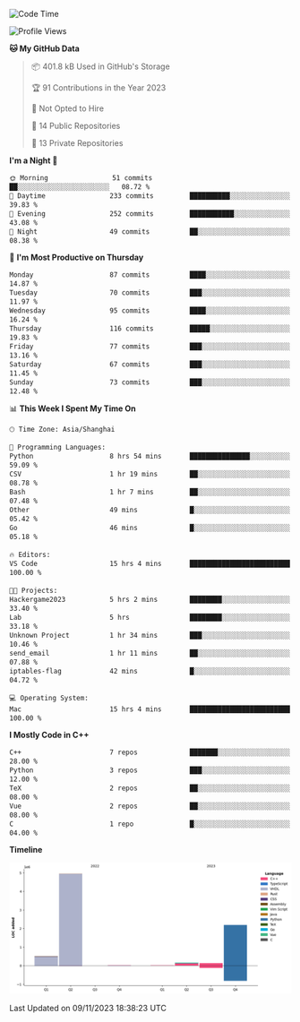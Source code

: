 <!--START_SECTION:waka-->
![Code Time](http://img.shields.io/badge/Code%20Time-277%20hrs%2035%20mins-blue)

![Profile Views](http://img.shields.io/badge/Profile%20Views-1-blue)

**🐱 My GitHub Data** 

> 📦 401.8 kB Used in GitHub's Storage 
 > 
> 🏆 91 Contributions in the Year 2023
 > 
> 🚫 Not Opted to Hire
 > 
> 📜 14 Public Repositories 
 > 
> 🔑 13 Private Repositories 
 > 
**I'm a Night 🦉** 

```text
🌞 Morning                51 commits          ██░░░░░░░░░░░░░░░░░░░░░░░   08.72 % 
🌆 Daytime                233 commits         ██████████░░░░░░░░░░░░░░░   39.83 % 
🌃 Evening                252 commits         ███████████░░░░░░░░░░░░░░   43.08 % 
🌙 Night                  49 commits          ██░░░░░░░░░░░░░░░░░░░░░░░   08.38 % 
```
📅 **I'm Most Productive on Thursday** 

```text
Monday                   87 commits          ████░░░░░░░░░░░░░░░░░░░░░   14.87 % 
Tuesday                  70 commits          ███░░░░░░░░░░░░░░░░░░░░░░   11.97 % 
Wednesday                95 commits          ████░░░░░░░░░░░░░░░░░░░░░   16.24 % 
Thursday                 116 commits         █████░░░░░░░░░░░░░░░░░░░░   19.83 % 
Friday                   77 commits          ███░░░░░░░░░░░░░░░░░░░░░░   13.16 % 
Saturday                 67 commits          ███░░░░░░░░░░░░░░░░░░░░░░   11.45 % 
Sunday                   73 commits          ███░░░░░░░░░░░░░░░░░░░░░░   12.48 % 
```


📊 **This Week I Spent My Time On** 

```text
🕑︎ Time Zone: Asia/Shanghai

💬 Programming Languages: 
Python                   8 hrs 54 mins       ███████████████░░░░░░░░░░   59.09 % 
CSV                      1 hr 19 mins        ██░░░░░░░░░░░░░░░░░░░░░░░   08.78 % 
Bash                     1 hr 7 mins         ██░░░░░░░░░░░░░░░░░░░░░░░   07.48 % 
Other                    49 mins             █░░░░░░░░░░░░░░░░░░░░░░░░   05.42 % 
Go                       46 mins             █░░░░░░░░░░░░░░░░░░░░░░░░   05.18 % 

🔥 Editors: 
VS Code                  15 hrs 4 mins       █████████████████████████   100.00 % 

🐱‍💻 Projects: 
Hackergame2023           5 hrs 2 mins        ████████░░░░░░░░░░░░░░░░░   33.40 % 
Lab                      5 hrs               ████████░░░░░░░░░░░░░░░░░   33.18 % 
Unknown Project          1 hr 34 mins        ███░░░░░░░░░░░░░░░░░░░░░░   10.46 % 
send_email               1 hr 11 mins        ██░░░░░░░░░░░░░░░░░░░░░░░   07.88 % 
iptables-flag            42 mins             █░░░░░░░░░░░░░░░░░░░░░░░░   04.72 % 

💻 Operating System: 
Mac                      15 hrs 4 mins       █████████████████████████   100.00 % 
```

**I Mostly Code in C++** 

```text
C++                      7 repos             ███████░░░░░░░░░░░░░░░░░░   28.00 % 
Python                   3 repos             ███░░░░░░░░░░░░░░░░░░░░░░   12.00 % 
TeX                      2 repos             ██░░░░░░░░░░░░░░░░░░░░░░░   08.00 % 
Vue                      2 repos             ██░░░░░░░░░░░░░░░░░░░░░░░   08.00 % 
C                        1 repo              █░░░░░░░░░░░░░░░░░░░░░░░░   04.00 % 
```



**Timeline**

![Lines of Code chart](https://raw.githubusercontent.com/xkz0777/xkz0777/master/assets/bar_graph.png)


 Last Updated on 09/11/2023 18:38:23 UTC
<!--END_SECTION:waka-->
